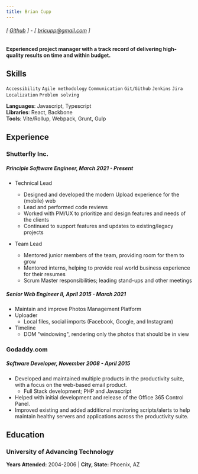 ```yaml
---
title: Brian Cupp
---
```


###### [ [Github](https://www.github.com/briancupp) ] - [ bricupp@gmail.com ]

#### Experienced project manager with a track record of delivering high-quality results on time and within budget.

## Skills

`Accessibility`
`Agile methodology`
`Communication`
`Git/Github`
`Jenkins`
`Jira`
`Localization`
`Problem solving`

**Languages**: Javascript, Typescript  
**Libraries**: React, Backbone  
**Tools**: Vite/Rollup, Webpack, Grunt, Gulp

## Experience

### Shutterfly Inc.

##### Principle Software Engineer, March 2021 - Present

- Technical Lead

  - Designed and developed the modern Upload experience for the (mobile) web
  - Lead and performed code reviews
  - Worked with PM/UX to prioritize and design features and needs of the clients
  - Continued to support features and updates to existing/legacy projects

- Team Lead
  - Mentored junior members of the team, providing room for them to grow
  - Mentored interns, helping to provide real world business experience for their resumes
  - Scrum Master responsibilities; leading stand-ups and other meetings

##### Senior Web Engineer II, April 2015 - March 2021

- Maintain and improve Photos Management Platform
- Uploader
  - Local files, social imports (Facebook, Google, and Instagram)
- Timeline
  - DOM "windowing", rendering only the photos that should be in view

### Godaddy.com

##### Software Developer, November 2008 - April 2015

- Developed and maintained multiple products in the productivity suite, with a focus on the web-based email product.
  - Full Stack development; PHP and Javascript
- Helped with initial development and release of the Office 365 Control Panel.
- Improved existing and added additional monitoring scripts/alerts to help maintain healthy servers and applications across the productivity suite.

## Education

### University of Advancing Technology

**Years Attended:** 2004-2006 | **City, State:** Phoenix, AZ
